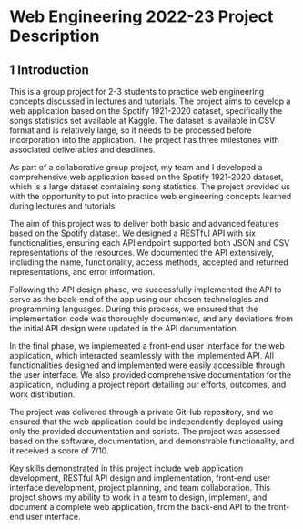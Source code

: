 # Web Engineering 2022-23 Project Description  

## 1 Introduction
This is a group project for 2-3 students to practice web engineering concepts discussed in lectures and tutorials. The project aims to develop a web application based on the Spotify 1921-2020 dataset, specifically the songs statistics set available at Kaggle. The dataset is available in CSV format and is relatively large, so it needs to be processed before incorporation into the application. The project has three milestones with associated deliverables and deadlines.

As part of a collaborative group project, my team and I developed a comprehensive web application based on the Spotify 1921-2020 dataset, which is a large dataset containing song statistics. The project provided us with the opportunity to put into practice web engineering concepts learned during lectures and tutorials.

The aim of this project was to deliver both basic and advanced features based on the Spotify dataset. We designed a RESTful API with six functionalities, ensuring each API endpoint supported both JSON and CSV representations of the resources. We documented the API extensively, including the name, functionality, access methods, accepted and returned representations, and error information.

Following the API design phase, we successfully implemented the API to serve as the back-end of the app using our chosen technologies and programming languages. During this process, we ensured that the implementation code was thoroughly documented, and any deviations from the initial API design were updated in the API documentation.

In the final phase, we implemented a front-end user interface for the web application, which interacted seamlessly with the implemented API. All functionalities designed and implemented were easily accessible through the user interface. We also provided comprehensive documentation for the application, including a project report detailing our efforts, outcomes, and work distribution.

The project was delivered through a private GitHub repository, and we ensured that the web application could be independently deployed using only the provided documentation and scripts. The project was assessed based on the software, documentation, and demonstrable functionality, and it received a score of 7/10.

Key skills demonstrated in this project include web application development, RESTful API design and implementation, front-end user interface development, project planning, and team collaboration. This project shows my ability to work in a team to design, implement, and document a complete web application, from the back-end API to the front-end user interface.





